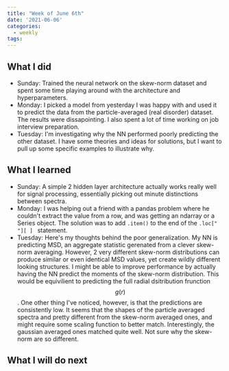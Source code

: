 ```yaml
---
title: "Week of June 6th"
date: '2021-06-06'
categories:
  - weekly
tags:
---
```


## What I did
- Sunday: Trained the neural network on the skew-norm dataset and spent some time playing around with the architecture and hyperparameters.
- Monday: I picked a model from yesterday I was happy with and used it to predict the data from the particle-averaged (real disorder) dataset. The results were dissapointing. I also spent a lot of time working on job interview preparation.
- Tuesday: I'm investigating why the NN performed poorly predicting the other dataset. I have some theories and ideas for solutions, but I want to pull up some specific examples to illustrate why.

## What I learned
- Sunday: A simple 2 hidden layer architecture actually works really well for signal processing, essentially picking out minute distinctions between spectra.
- Monday: I was helping out a friend with a pandas problem where he couldn't extract the value from a row, and was getting an ndarray or a Series object. The solution was to add `.item()` to the end of the `.loc[" "][ ] ` statement.
- Tuesday: Here's my thoughts behind the poor generalization. My NN is predicting MSD, an aggregate statistic gerenated from a clever skew-norm averaging. However, 2 very different skew-norm distributions can produce similar or even identical MSD values, yet create wildly different looking structures. I might be able to improve performance by actually having the NN predict the moments of the skew-norm distribution. This would be equivilient to predicting the full radial dsitribution frunction $$g(r)$$. One other thing I've noticed, however, is that the predictions are consistently low. It seems that the shapes of the particle averaged spectra and pretty different from the skew-norm averaged ones, and might require some scaling function to better match. Interestingly, the gaussian averaged ones matched quite well. Not sure why the skew-norm are so different.

## What I will do next
